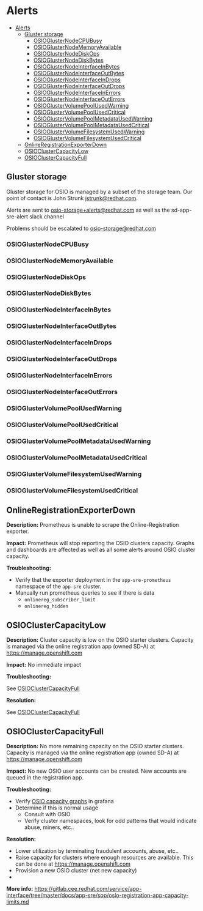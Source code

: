 # Alerts

- [Alerts](#alerts)
  - [Gluster storage](#gluster-storage)
    - [OSIOGlusterNodeCPUBusy](#osioglusternodecpubusy)
    - [OSIOGlusterNodeMemoryAvailable](#osioglusternodememoryavailable)
    - [OSIOGlusterNodeDiskOps](#osioglusternodediskops)
    - [OSIOGlusterNodeDiskBytes](#osioglusternodediskbytes)
    - [OSIOGlusterNodeInterfaceInBytes](#osioglusternodeinterfaceinbytes)
    - [OSIOGlusterNodeInterfaceOutBytes](#osioglusternodeinterfaceoutbytes)
    - [OSIOGlusterNodeInterfaceInDrops](#osioglusternodeinterfaceindrops)
    - [OSIOGlusterNodeInterfaceOutDrops](#osioglusternodeinterfaceoutdrops)
    - [OSIOGlusterNodeInterfaceInErrors](#osioglusternodeinterfaceinerrors)
    - [OSIOGlusterNodeInterfaceOutErrors](#osioglusternodeinterfaceouterrors)
    - [OSIOGlusterVolumePoolUsedWarning](#osioglustervolumepoolusedwarning)
    - [OSIOGlusterVolumePoolUsedCritical](#osioglustervolumepoolusedcritical)
    - [OSIOGlusterVolumePoolMetadataUsedWarning](#osioglustervolumepoolmetadatausedwarning)
    - [OSIOGlusterVolumePoolMetadataUsedCritical](#osioglustervolumepoolmetadatausedcritical)
    - [OSIOGlusterVolumeFilesystemUsedWarning](#osioglustervolumefilesystemusedwarning)
    - [OSIOGlusterVolumeFilesystemUsedCritical](#osioglustervolumefilesystemusedcritical)
  - [OnlineRegistrationExporterDown](#onlineregistrationexporterdown)
  - [OSIOClusterCapacityLow](#osioclustercapacitylow)
  - [OSIOClusterCapacityFull](#osioclustercapacityfull)

## Gluster storage

Gluster storage for OSIO is managed by a subset of the storage team. Our point of contact is John Strunk <jstrunk@redhat.com>.

Alerts are sent to osio-storage+alerts@redhat.com as well as the sd-app-sre-alert slack channel

Problems should be escalated to osio-storage@redhat.com

### OSIOGlusterNodeCPUBusy

### OSIOGlusterNodeMemoryAvailable

### OSIOGlusterNodeDiskOps

### OSIOGlusterNodeDiskBytes

### OSIOGlusterNodeInterfaceInBytes

### OSIOGlusterNodeInterfaceOutBytes

### OSIOGlusterNodeInterfaceInDrops

### OSIOGlusterNodeInterfaceOutDrops

### OSIOGlusterNodeInterfaceInErrors

### OSIOGlusterNodeInterfaceOutErrors

### OSIOGlusterVolumePoolUsedWarning

### OSIOGlusterVolumePoolUsedCritical

### OSIOGlusterVolumePoolMetadataUsedWarning

### OSIOGlusterVolumePoolMetadataUsedCritical

### OSIOGlusterVolumeFilesystemUsedWarning

### OSIOGlusterVolumeFilesystemUsedCritical

## OnlineRegistrationExporterDown

**Description:** Prometheus is unable to scrape the Online-Registration exporter.

**Impact:** Prometheus will stop reporting the OSIO clusters capacity. Graphs and dashboards are affected as well as all some alerts around OSIO cluster capacity.

**Troubleshooting:**
- Verify that the exporter deployment in the `app-sre-prometheus` namespace of the `app-sre` cluster.
- Manually run prometheus queries to see if there is data
    - `onlinereg_subscriber_limit`
    - `onlinereg_hidden`

## OSIOClusterCapacityLow

**Description:** Cluster capacity is low on the OSIO starter clusters. Capacity is managed via the online registration app (owned SD-A) at https://manage.openshift.com

**Impact:** No immediate impact

**Troubleshooting:**

See [OSIOClusterCapacityFull](#OSIOClusterCapacityFull)

**Resolution:**

See [OSIOClusterCapacityFull](#OSIOClusterCapacityFull)

## OSIOClusterCapacityFull

**Description:** No more remaining capacity on the OSIO starter clusters. Capacity is managed via the online registration app (owned SD-A) at https://manage.openshift.com

**Impact:** No new OSIO user accounts can be created. New accounts are queued in the registration app.

**Troubleshooting:**

- Verify [OSIO capacity graphs](https://grafana.app-sre.devshift.net/d/osio_capacity/osio-capacity?orgId=1) in grafana
- Determine if this is normal usage
    - Consult with OSIO
    - Verify cluster namespaces, look for odd patterns that would indicate abuse, miners, etc..

**Resolution:**

- Lower utilization by terminating fraudulent accounts, abuse, etc..
- Raise capacity for clusters where enough resources are available. This can be done at https://manage.openshift.com
- Provision a new OSIO cluster (net new capacity)
- 

**More info:** https://gitlab.cee.redhat.com/service/app-interface/tree/master/docs/app-sre/sop/osio-registration-app-capacity-limits.md
